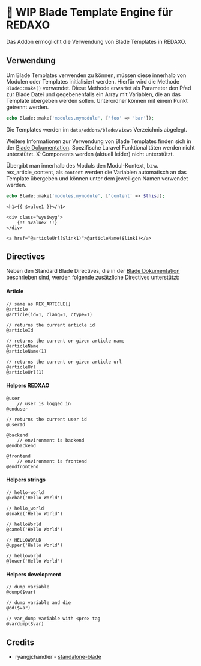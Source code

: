 # :construction: WIP Blade Template Engine für REDAXO

Das Addon ermöglicht die Verwendung von Blade Templates in REDAXO.

## Verwendung

Um Blade Templates verwenden zu können, müssen diese innerhalb von Modulen oder Templates initialisiert werden.
Hierfür wird die Methode `Blade::make()` verwendet. Diese Methode erwartet als Parameter den Pfad zur Blade Datei und gegebenenfalls ein Array mit Variablen, die an das Template übergeben werden sollen. Unterordner können mit einem Punkt getrennt werden.

```php
echo Blade::make('modules.mymodule', ['foo' => 'bar']);
```

Die Templates werden im `data/addons/blade/views` Verzeichnis abgelegt.

Weitere Informationen zur Verwendung von Blade Templates finden sich in der [Blade Dokumentation](https://laravel.com/docs/10.x/blade). Spezifische Laravel Funktionalitäten werden nicht unterstützt. X-Components werden (aktuell leider) nicht unterstützt.

Übergibt man innerhalb des Moduls den Modul-Kontext, bzw. rex_article_content, als `content` werden die Variablen automatisch an das Template übergeben und können unter dem jeweiligen Namen verwendet werden.

```php
echo Blade::make('modules.mymodule', ['content' => $this]);
```

```blade
<h1>{{ $value1 }}</h1>

<div class="wysiwyg">
    {!! $value2 !!}
</div>

<a href="@articleUrl($link1)">@articleName($link1)</a>
```

## Directives

Neben den Standard Blade Directives, die in der [Blade Dokumentation](https://laravel.com/docs/10.x/blade#blade-directives) beschrieben sind, werden folgende zusätzliche Directives unterstützt:

#### Article

```blade
// same as REX_ARTICLE[]
@article
@article(id=1, clang=1, ctype=1)

// returns the current article id
@articleId

// returns the current or given article name
@articleName
@articleName(1)

// returns the current or given article url
@articleUrl
@articleUrl(1)
```

#### Helpers REDXAO

```blade
@user
    // user is logged in
@enduser

// returns the current user id
@userId 

@backend
    // environment is backend
@endbackend

@frontend
    // environment is frontend
@endfrontend
```

#### Helpers strings

```blade
// hello-world
@kebab('Hello World')

// hello_world
@snake('Hello World')

// helloWorld
@camel('Hello World')

// HELLOWORLD
@upper('Hello World')

// helloworld
@lower('Hello World')
```

#### Helpers development

```blade
// dump variable
@dump($var)

// dump variable and die
@dd($var)

// var_dump variable with <pre> tag
@vardump($var)
```

## Credits

- ryangjchandler - [standalone-blade](https://github.com/ryangjchandler/standalone-blade)